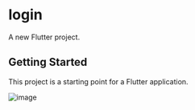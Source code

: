 # login

A new Flutter project.

## Getting Started

This project is a starting point for a Flutter application.

![image](https://user-images.githubusercontent.com/84014085/224539574-b89242b8-80a1-4ab0-96b0-e2b48e5673bf.png)

